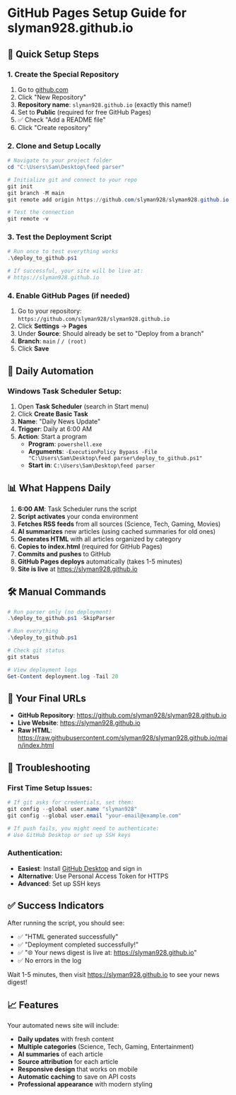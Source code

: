 # GitHub Pages Setup Guide for slyman928.github.io

## 🚀 Quick Setup Steps

### 1. Create the Special Repository
1. Go to [github.com](https://github.com)
2. Click "New Repository"
3. **Repository name**: `slyman928.github.io` (exactly this name!)
4. Set to **Public** (required for free GitHub Pages)
5. ✅ Check "Add a README file"
6. Click "Create repository"

### 2. Clone and Setup Locally
```powershell
# Navigate to your project folder
cd "C:\Users\Sam\Desktop\feed parser"

# Initialize git and connect to your repo
git init
git branch -M main
git remote add origin https://github.com/slyman928/slyman928.github.io.git

# Test the connection
git remote -v
```

### 3. Test the Deployment Script
```powershell
# Run once to test everything works
.\deploy_to_github.ps1

# If successful, your site will be live at:
# https://slyman928.github.io
```

### 4. Enable GitHub Pages (if needed)
1. Go to your repository: `https://github.com/slyman928/slyman928.github.io`
2. Click **Settings** → **Pages**
3. Under **Source**: Should already be set to "Deploy from a branch"
4. **Branch**: `main` / `/ (root)`
5. Click **Save**

## 🔄 Daily Automation

### Windows Task Scheduler Setup:
1. Open **Task Scheduler** (search in Start menu)
2. Click **Create Basic Task**
3. **Name**: "Daily News Update"
4. **Trigger**: Daily at 6:00 AM
5. **Action**: Start a program
   - **Program**: `powershell.exe`
   - **Arguments**: `-ExecutionPolicy Bypass -File "C:\Users\Sam\Desktop\feed parser\deploy_to_github.ps1"`
   - **Start in**: `C:\Users\Sam\Desktop\feed parser`

## 📊 What Happens Daily

1. **6:00 AM**: Task Scheduler runs the script
2. **Script activates** your conda environment
3. **Fetches RSS feeds** from all sources (Science, Tech, Gaming, Movies)
4. **AI summarizes** new articles (using cached summaries for old ones)
5. **Generates HTML** with all articles organized by category
6. **Copies to index.html** (required for GitHub Pages)
7. **Commits and pushes** to GitHub
8. **GitHub Pages deploys** automatically (takes 1-5 minutes)
9. **Site is live** at https://slyman928.github.io

## 🛠️ Manual Commands

```powershell
# Run parser only (no deployment)
.\deploy_to_github.ps1 -SkipParser

# Run everything
.\deploy_to_github.ps1

# Check git status
git status

# View deployment logs
Get-Content deployment.log -Tail 20
```

## 🎯 Your Final URLs

- **GitHub Repository**: https://github.com/slyman928/slyman928.github.io
- **Live Website**: https://slyman928.github.io
- **Raw HTML**: https://raw.githubusercontent.com/slyman928/slyman928.github.io/main/index.html

## 🔧 Troubleshooting

### First Time Setup Issues:
```powershell
# If git asks for credentials, set them:
git config --global user.name "slyman928"
git config --global user.email "your-email@example.com"

# If push fails, you might need to authenticate:
# Use GitHub Desktop or set up SSH keys
```

### Authentication:
- **Easiest**: Install [GitHub Desktop](https://desktop.github.com) and sign in
- **Alternative**: Use Personal Access Token for HTTPS
- **Advanced**: Set up SSH keys

## ✅ Success Indicators

After running the script, you should see:
- ✅ "HTML generated successfully"
- ✅ "Deployment completed successfully!"
- ✅ "🌐 Your news digest is live at: https://slyman928.github.io"
- ✅ No errors in the log

Wait 1-5 minutes, then visit https://slyman928.github.io to see your news digest!

## 📈 Features

Your automated news site will include:
- **Daily updates** with fresh content
- **Multiple categories** (Science, Tech, Gaming, Entertainment)
- **AI summaries** of each article
- **Source attribution** for each article
- **Responsive design** that works on mobile
- **Automatic caching** to save on API costs
- **Professional appearance** with modern styling
